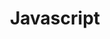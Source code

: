 ---
layout: javascript
title: Javascript
svg: javascript
permalink: /javascript/
date_updated: "November 28, 2018"
---